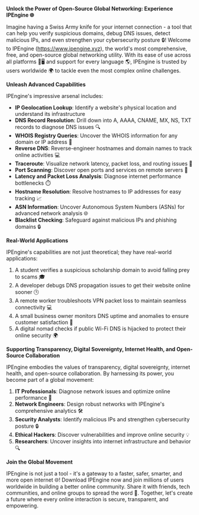 **Unlock the Power of Open-Source Global Networking: Experience IPEngine 🌐**

Imagine having a Swiss Army knife for your internet connection - a tool that can help you verify suspicious domains, debug DNS issues, detect malicious IPs, and even strengthen your cybersecurity posture 🔒! Welcome to IPEngine (https://www.ipengine.xyz), the world's most comprehensive, free, and open-source global networking utility. With its ease of use across all platforms 📱🖥️ and support for every language 🌎, IPEngine is trusted by users worldwide 🌍 to tackle even the most complex online challenges.

**Unleash Advanced Capabilities**

IPEngine's impressive arsenal includes:

*   **IP Geolocation Lookup**: Identify a website's physical location and understand its infrastructure
*   **DNS Record Resolution**: Drill down into A, AAAA, CNAME, MX, NS, TXT records to diagnose DNS issues 🔍
*   **WHOIS Registry Queries**: Uncover the WHOIS information for any domain or IP address 📡
*   **Reverse DNS**: Reverse-engineer hostnames and domain names to track online activities 💻
*   **Traceroute**: Visualize network latency, packet loss, and routing issues 🔴
*   **Port Scanning**: Discover open ports and services on remote servers 🔑
*   **Latency and Packet Loss Analysis**: Diagnose internet performance bottlenecks ⏱️
*   **Hostname Resolution**: Resolve hostnames to IP addresses for easy tracking 📈
*   **ASN Information**: Uncover Autonomous System Numbers (ASNs) for advanced network analysis 🌐
*   **Blacklist Checking**: Safeguard against malicious IPs and phishing domains 🔒

**Real-World Applications**

IPEngine's capabilities are not just theoretical; they have real-world applications:

1.  A student verifies a suspicious scholarship domain to avoid falling prey to scams 🎓
2.  A developer debugs DNS propagation issues to get their website online sooner 🕒
3.  A remote worker troubleshoots VPN packet loss to maintain seamless connectivity 💻
4.  A small business owner monitors DNS uptime and anomalies to ensure customer satisfaction 🏢
5.  A digital nomad checks if public Wi-Fi DNS is hijacked to protect their online security 🌍

**Supporting Transparency, Digital Sovereignty, Internet Health, and Open-Source Collaboration**

IPEngine embodies the values of transparency, digital sovereignty, internet health, and open-source collaboration. By harnessing its power, you become part of a global movement:

1.  **IT Professionals**: Diagnose network issues and optimize online performance 🔩
2.  **Network Engineers**: Design robust networks with IPEngine's comprehensive analytics 🛠️
3.  **Security Analysts**: Identify malicious IPs and strengthen cybersecurity posture 🔒
4.  **Ethical Hackers**: Discover vulnerabilities and improve online security 💡
5.  **Researchers**: Uncover insights into internet infrastructure and behavior 🔍

**Join the Global Movement**

IPEngine is not just a tool - it's a gateway to a faster, safer, smarter, and more open internet 🌐! Download IPEngine now and join millions of users worldwide in building a better online community. Share it with friends, tech communities, and online groups to spread the word 📢. Together, let's create a future where every online interaction is secure, transparent, and empowering.
